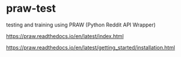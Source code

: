 # praw-test
testing and training using PRAW (Python Reddit API Wrapper)

https://praw.readthedocs.io/en/latest/index.html

https://praw.readthedocs.io/en/latest/getting_started/installation.html
